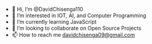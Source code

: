 - 👋 Hi, I’m @DavidChisenga110
- 👀 I’m interested in IOT, AI, and Computer Programming
- 🌱 I’m currently learning JavaScript
- 💞️ I’m looking to collaborate on Open Source Projects
- 📫 How to reach me davidchisenga09@gmail.com

<!---
DavidChisenga110/DavidChisenga110 is a ✨ special ✨ repository because its `README.md` (this file) appears on your GitHub profile.
You can click the Preview link to take a look at your changes.
--->

